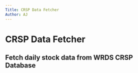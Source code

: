 ```yaml
---
Title: CRSP Data Fetcher
Author: AJ
---
```

# CRSP Data Fetcher
## Fetch daily stock data from WRDS CRSP Database
